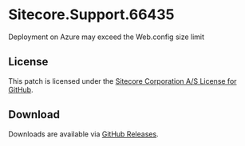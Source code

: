 # Sitecore.Support.66435
Deployment on Azure may exceed the Web.config size limit

## License  
This patch is licensed under the [Sitecore Corporation A/S License for GitHub](https://github.com/sitecoresupport/Sitecore.Support.66435/blob/master/LICENSE).  

## Download  
Downloads are available via [GitHub Releases](https://github.com/sitecoresupport/Sitecore.Support.66435/releases).  
